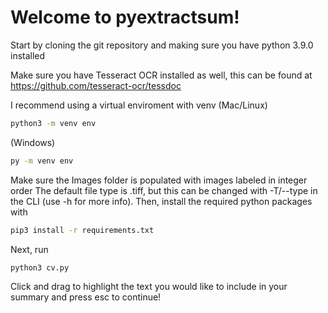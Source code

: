 # Welcome to pyextractsum!

Start by cloning the git repository and making sure you have python 3.9.0 installed

Make sure you have Tesseract OCR installed as well, this can be found at https://github.com/tesseract-ocr/tessdoc

I recommend using a virtual enviroment with venv
(Mac/Linux)
```bash
python3 -m venv env
```
(Windows)
```bash
py -m venv env
```

Make sure the Images folder is populated with images labeled in integer order 
The default file type is .tiff, but this can be changed with -T/--type in the CLI (use -h for more info).
Then, install the required python packages with
```bash
pip3 install -r requirements.txt
```
Next, run
```python
python3 cv.py
```
Click and drag to highlight the text you would like to include in your summary and press esc to continue!
